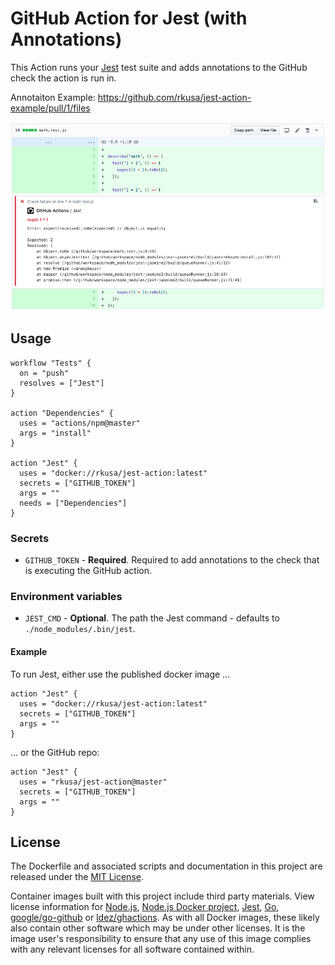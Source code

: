 # GitHub Action for Jest (with Annotations)

This Action runs your [Jest](https://github.com/facebook/jest) test suite and adds annotations to the GitHub check the action is run in.

Annotaiton Example: https://github.com/rkusa/jest-action-example/pull/1/files

![Annotation Example](screenshot.png)

## Usage

```hcl
workflow "Tests" {
  on = "push"
  resolves = ["Jest"]
}

action "Dependencies" {
  uses = "actions/npm@master"
  args = "install"
}

action "Jest" {
  uses = "docker://rkusa/jest-action:latest"
  secrets = ["GITHUB_TOKEN"]
  args = ""
  needs = ["Dependencies"]
}
```

### Secrets

* `GITHUB_TOKEN` - **Required**. Required to add annotations to the check that is executing the GitHub action.

### Environment variables

* `JEST_CMD` - **Optional**. The path the Jest command - defaults to `./node_modules/.bin/jest`.

#### Example

To run Jest, either use the published docker image ...

```hcl
action "Jest" {
  uses = "docker://rkusa/jest-action:latest"
  secrets = ["GITHUB_TOKEN"]
  args = ""
}
```

... or the GitHub repo:

```hcl
action "Jest" {
  uses = "rkusa/jest-action@master"
  secrets = ["GITHUB_TOKEN"]
  args = ""
}
```

## License

The Dockerfile and associated scripts and documentation in this project are released under the [MIT License](LICENSE).

Container images built with this project include third party materials. View license information for [Node.js](https://github.com/nodejs/node/blob/master/LICENSE), [Node.js Docker project](https://github.com/nodejs/docker-node/blob/master/LICENSE), [Jest](https://github.com/facebook/jest/blob/master/LICENSE), [Go](https://golang.org/LICENSE), [google/go-github](https://github.com/google/go-github/blob/master/LICENSE) or [ldez/ghactions](https://github.com/ldez/ghactions/blob/master/LICENSE). As with all Docker images, these likely also contain other software which may be under other licenses. It is the image user's responsibility to ensure that any use of this image complies with any relevant licenses for all software contained within.
